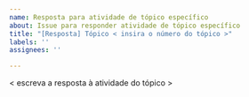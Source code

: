 ```yaml
---
name: Resposta para atividade de tópico específico
about: Issue para responder atividade de tópico específico
title: "[Resposta] Tópico < insira o número do tópico >"
labels: ''
assignees: ''

---
```


< escreva a resposta à atividade do tópico >
